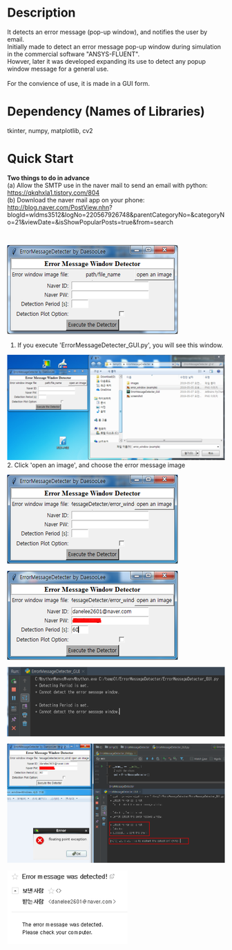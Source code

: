 # Description
 It detects an error message (pop-up window), and notifies the user by email. <br>
 Initially made to detect an error message pop-up window during simulation in the commercial software "ANSYS-FLUENT". <br>
 Howver, later it was developed expanding its use to detect any popup window message for a general use. <br>
 <br>
 For the convience of use, it is made in a GUI form.<br>
 
# Dependency (Names of Libraries)
  tkinter, numpy, matplotlib, cv2
  
# Quick Start
<b>Two things to do in advance</b> <br>
(a) Allow the SMTP use in the naver mail to send an email with python: https://qkqhxla1.tistory.com/804 <br>
(b) Download the naver mail app on your phone: http://blog.naver.com/PostView.nhn? blogId=wldms3512&logNo=220567926748&parentCategoryNo=&categoryNo=21&viewDate=&isShowPopularPosts=true&from=search <br>

<br>

<img src="ErrorMessageDetecter/images/a01.PNG"> <br>
1. If you execute 'ErrorMessageDetecter_GUI.py', you will see this window. <br>

<img src="ErrorMessageDetecter/images/a02.PNG"> <br>
2. Click 'open an image', and choose the error message image

<img src="ErrorMessageDetecter/images/a03.PNG"> <br>

<img src="ErrorMessageDetecter/images/a09.PNG"> <br>

<img src="ErrorMessageDetecter/images/a05.PNG"> <br>

<img src="ErrorMessageDetecter/images/a06-1.PNG"> <br>

<img src="ErrorMessageDetecter/images/a08.PNG"> <br>
